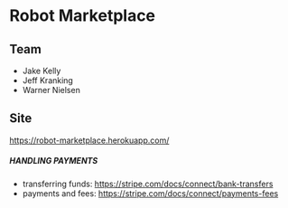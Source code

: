 # Robot Marketplace

## Team
 * Jake Kelly
 * Jeff Kranking
 * Warner Nielsen


## Site

https://robot-marketplace.herokuapp.com/

##### HANDLING PAYMENTS #####
- transferring funds: https://stripe.com/docs/connect/bank-transfers
- payments and fees: https://stripe.com/docs/connect/payments-fees

